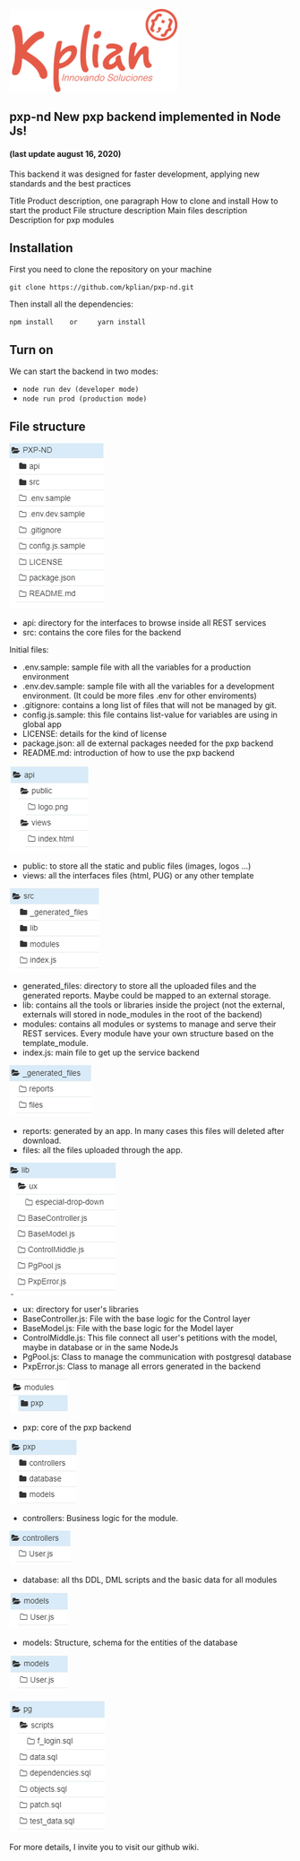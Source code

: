 

![KPLIAN](https://github.com/kplian/pxp-nd/blob/master/api/public/readme.md/kplian.jpg)
## pxp-nd New pxp backend implemented in Node Js!
#### (last update august 16, 2020) 
 

This backend it was designed for faster development, applying new standards and the best practices 

Title
Product description, one paragraph
How to clone and install
How to start the product
File structure description
Main files description
Description for pxp modules

## Installation
First you need to clone the repository on your machine

`git clone https://github.com/kplian/pxp-nd.git`

Then install all the dependencies:

`npm install    or     yarn install`

## Turn on
We can start the backend in two modes:

- `node run dev (developer mode)`
- `node run prod (production mode)`

## File structure

![Main](https://github.com/kplian/pxp-nd/blob/master/api/public/readme.md/backend1.PNG)

- api: directory for the interfaces to browse inside all REST services
- src: contains the core files for the backend

Initial files:

- .env.sample: sample file with all the variables for a production environment
- .env.dev.sample: sample file with all the variables for a development environment. 
(It could be more files .env for other enviroments)
- .gitignore:  contains a long list of files that will not be managed by git.
- config.js.sample: this file contains list-value for variables are using in global app
- LICENSE: details for the kind of license
- package.json: all de external packages needed for the pxp backend
- README.md: introduction of how to use the pxp backend

![Main](https://github.com/kplian/pxp-nd/blob/master/api/public/readme.md/backend2.PNG)

- public: to store all the static and public files (images, logos ...)
- views: all the interfaces files (html, PUG) or any other template

![Main](https://github.com/kplian/pxp-nd/blob/master/api/public/readme.md/backend3.PNG)

- generated_files: directory to store all the uploaded files and the generated reports. Maybe could be mapped to an external storage.
- lib: contains all the tools or libraries inside the project (not the external, externals will stored in node_modules in the root of the backend)
- modules: contains all modules or systems to manage and serve their REST services. Every module have your own structure based on the template_module.
- index.js: main file to get up the service backend

![Main](https://github.com/kplian/pxp-nd/blob/master/api/public/readme.md/backend4.PNG)

- reports: generated by an app. In many cases this files will deleted after download.
- files: all the files uploaded through the app.

![Main](https://github.com/kplian/pxp-nd/blob/master/api/public/readme.md/backend5.PNG)

- ux: directory for user's libraries
- BaseController.js: File with the base logic for the Control layer
- BaseModel.js: File with the base logic for the Model layer
- ControlMiddle.js: This file connect all user's petitions with the model, maybe in database or in the same NodeJs
- PgPool.js: Class to manage the communication with postgresql database
- PxpError.js: Class to manage all errors generated in the backend

![Main](https://github.com/kplian/pxp-nd/blob/master/api/public/readme.md/backend6.PNG)

- pxp: core of the pxp backend

![Main](https://github.com/kplian/pxp-nd/blob/master/api/public/readme.md/backend7.PNG)

- controllers: Business logic for the module.

![Main](https://github.com/kplian/pxp-nd/blob/master/api/public/readme.md/backend8.PNG)

- database: all ths DDL, DML scripts and the basic data for all modules

![Main](https://github.com/kplian/pxp-nd/blob/master/api/public/readme.md/backend9.PNG)

- models: Structure, schema for the entities of the database

![Main](https://github.com/kplian/pxp-nd/blob/master/api/public/readme.md/backend10.PNG)

![Main](https://github.com/kplian/pxp-nd/blob/master/api/public/readme.md/backend11.PNG)


For more details, I invite you to visit our github wiki.

